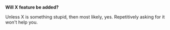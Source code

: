 **Will X feature be added?**

Unless X is something stupid, then most likely, yes.
Repetitively asking for it won't help you.
